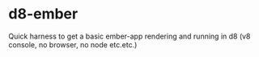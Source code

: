 # d8-ember

Quick harness to get a basic ember-app rendering and running in d8 (v8 console, no browser, no node etc.etc.)
